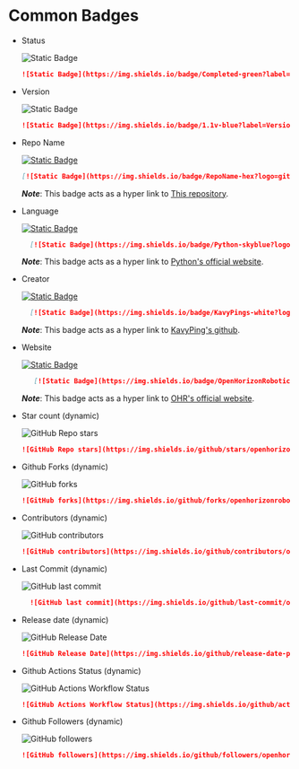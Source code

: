 # Common Badges 

* Status
  
   ![Static Badge](https://img.shields.io/badge/Completed-green?label=Status%20)
   ```markdown
  ![Static Badge](https://img.shields.io/badge/Completed-green?label=Status%20)


* Version
  
  ![Static Badge](https://img.shields.io/badge/1.1v-blue?label=Version)
  
  ```markdown
  ![Static Badge](https://img.shields.io/badge/1.1v-blue?label=Version)
  ```

  
* Repo Name
  
  [![Static Badge](https://img.shields.io/badge/RepoName-hex?logo=github&logoSize=auto&labelColor=black)](https://github.com/openhorizonrobotics/.github/new/main)

  ```md
  [![Static Badge](https://img.shields.io/badge/RepoName-hex?logo=github&logoSize=auto&labelColor=black)](https://github.com/openhorizonrobotics/.github/new/main)
  ```

  ***Note***: This badge acts as a hyper link to [This repository](https://github.com/openhorizonrobotics/.github/new/main).


* Language

  [![Static Badge](https://img.shields.io/badge/Python-skyblue?logo=python&logoSize=auto&labelColor=black)](https://www.python.org/)

  ```md
    [![Static Badge](https://img.shields.io/badge/Python-skyblue?logo=python&logoSize=auto&labelColor=black)](https://www.python.org/)
  ```

    ***Note***: This badge acts as a hyper link to [Python's official website](https://www.python.org/).


* Creator

  [![Static Badge](https://img.shields.io/badge/KavyPings-white?logo=github&logoSize=auto&labelColor=black)](https://github.com/KavyPings)
  
  ```md
    [![Static Badge](https://img.shields.io/badge/KavyPings-white?logo=github&logoSize=auto&labelColor=black)](https://github.com/KavyPings)
  ```

     ***Note***: This badge acts as a hyper link to [KavyPing's github](https://github.com/KavyPings).


* Website

  [![Static Badge](https://img.shields.io/badge/OpenHorizonRobotics-blue?logo=google&logoColor=white&logoSize=auto&labelColor=black)](https://openhorizonrobotics.com/)

  ```md
     [![Static Badge](https://img.shields.io/badge/OpenHorizonRobotics-blue?logo=google&logoColor=white&logoSize=auto&labelColor=black)](https://openhorizonrobotics.com/)
  ```

     ***Note***: This badge acts as a hyper link to [OHR's official website](https://openhorizonrobotics.com/).


* Star count (dynamic)
  
  ![GitHub Repo stars](https://img.shields.io/github/stars/openhorizonrobotics/.github?style=flat&logo=github&logoColor=white&logoSize=auto&labelColor=black&color=yellow)

    ```md
    ![GitHub Repo stars](https://img.shields.io/github/stars/openhorizonrobotics/.github?style=flat&logo=github&logoColor=white&logoSize=auto&labelColor=black&color=yellow)
    ```

* Github Forks (dynamic)

  ![GitHub forks](https://img.shields.io/github/forks/openhorizonrobotics/.github?style=flat&logo=github&logoColor=white&logoSize=auto&labelColor=black&color=darkblue)

  ```md
  ![GitHub forks](https://img.shields.io/github/forks/openhorizonrobotics/.github?style=flat&logo=github&logoColor=white&logoSize=auto&labelColor=black&color=darkblue)
  ```


* Contributors (dynamic)

  ![GitHub contributors](https://img.shields.io/github/contributors/openhorizonrobotics/.github?logo=github&logoColor=white&logoSize=auto&labelColor=black&color=blue)

  ```md
  ![GitHub contributors](https://img.shields.io/github/contributors/openhorizonrobotics/.github?logo=github&logoColor=white&logoSize=auto&labelColor=black&color=blue)
  ```

* Last Commit (dynamic)

  ![GitHub last commit](https://img.shields.io/github/last-commit/openhorizonrobotics/.github?path=README.md&display_timestamp=committer&logo=github&logoColor=white&logoSize=auto&labelColor=black&color=red)

  ```md
    ![GitHub last commit](https://img.shields.io/github/last-commit/openhorizonrobotics/.github?path=README.md&display_timestamp=committer&logo=github&logoColor=white&logoSize=auto&labelColor=black&color=red)
  ```

*  Release date (dynamic)

    ![GitHub Release Date](https://img.shields.io/github/release-date-pre/openhorizonrobotics/mapmit?display_date=created_at&logo=github&logoColor=white&logoSize=auto&labelColor=black&color=darkblue)

    ```md
    ![GitHub Release Date](https://img.shields.io/github/release-date-pre/openhorizonrobotics/mapmit?display_date=created_at&logo=github&logoColor=white&logoSize=auto&labelColor=black&color=darkblue)
    ```

* Github Actions Status (dynamic)

  ![GitHub Actions Workflow Status](https://img.shields.io/github/actions/workflow/status/openhorizonrobotics/.github/python-linter.yml?branch=main&event=push&logo=github&logoColor=white&logoSize=auto&labelColor=black&color=white)

  ```md
  ![GitHub Actions Workflow Status](https://img.shields.io/github/actions/workflow/status/openhorizonrobotics/.github/python-linter.yml?branch=main&event=push&logo=github&logoColor=white&logoSize=auto&labelColor=black&color=white)
  ```

* Github Followers (dynamic)

  ![GitHub followers](https://img.shields.io/github/followers/openhorizonrobotics?style=flat&logo=github&logoColor=white&logoSize=auto&labelColor=black&color=lightgreen)

  ```md
  ![GitHub followers](https://img.shields.io/github/followers/openhorizonrobotics?style=flat&logo=github&logoColor=white&logoSize=auto&labelColor=black&color=lightgreen)
  ```
